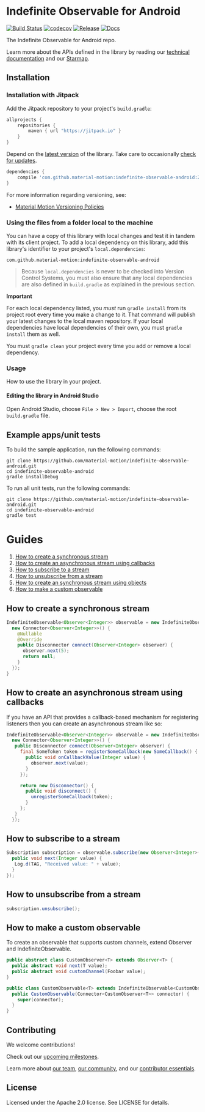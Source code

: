 # Indefinite Observable for Android

[![Build Status](https://travis-ci.org/material-motion/indefinite-observable-android.svg?branch=develop)](https://travis-ci.org/material-motion/indefinite-observable-android)
[![codecov](https://codecov.io/gh/material-motion/indefinite-observable-android/branch/develop/graph/badge.svg)](https://codecov.io/gh/material-motion/indefinite-observable-android)
[![Release](https://img.shields.io/github/release/material-motion/indefinite-observable-android.svg)](https://github.com/material-motion/indefinite-observable-android/releases/latest)
[![Docs](https://img.shields.io/badge/jitpack-docs-green.svg)](https://jitpack.io/com/github/material-motion/indefinite-observable-android/stable-SNAPSHOT/javadoc/)

The Indefinite Observable for Android repo.

Learn more about the APIs defined in the library by reading our
[technical documentation](https://jitpack.io/com/github/material-motion/indefinite-observable-android/2.0.0/javadoc/) and our
[Starmap](https://material-motion.github.io/material-motion/starmap/).

## Installation

### Installation with Jitpack

Add the Jitpack repository to your project's `build.gradle`:

```gradle
allprojects {
    repositories {
        maven { url "https://jitpack.io" }
    }
}
```

Depend on the [latest version](https://github.com/material-motion/indefinite-observable-android/releases) of the library.
Take care to occasionally [check for updates](https://github.com/ben-manes/gradle-versions-plugin).

```gradle
dependencies {
    compile 'com.github.material-motion:indefinite-observable-android:2.0.0'
}
```

For more information regarding versioning, see:

- [Material Motion Versioning Policies](https://material-motion.github.io/material-motion/team/essentials/core_team_contributors/release_process#versioning)

### Using the files from a folder local to the machine

You can have a copy of this library with local changes and test it in tandem
with its client project. To add a local dependency on this library, add this
library's identifier to your project's `local.dependencies`:

```
com.github.material-motion:indefinite-observable-android
```

> Because `local.dependencies` is never to be checked into Version Control
Systems, you must also ensure that any local dependencies are also defined in
`build.gradle` as explained in the previous section.

**Important**

For each local dependency listed, you *must* run `gradle install` from its
project root every time you make a change to it. That command will publish your
latest changes to the local maven repository. If your local dependencies have
local dependencies of their own, you must `gradle install` them as well.

You must `gradle clean` your project every time you add or remove a local
dependency.

### Usage

How to use the library in your project.

#### Editing the library in Android Studio

Open Android Studio,
choose `File > New > Import`,
choose the root `build.gradle` file.

## Example apps/unit tests

To build the sample application, run the following commands:

    git clone https://github.com/material-motion/indefinite-observable-android.git
    cd indefinite-observable-android
    gradle installDebug

To run all unit tests, run the following commands:

    git clone https://github.com/material-motion/indefinite-observable-android.git
    cd indefinite-observable-android
    gradle test

# Guides

1. [How to create a synchronous stream](#how-to-create-a-synchronous-stream)
1. [How to create an asynchronous stream using callbacks](#how-to-create-an-asynchronous-stream-using-callbacks)
1. [How to subscribe to a stream](#how-to-subscribe-to-a-stream)
1. [How to unsubscribe from a stream](#how-to-unsubscribe-from-a-stream)
1. [How to create an synchronous stream using objects](#how-to-create-an-synchronous-stream-using-objects)
1. [How to make a custom observable](#how-to-create-a-custom-observable)

## How to create a synchronous stream

```java
IndefiniteObservable<Observer<Integer>> observable = new IndefiniteObservable<>(
  new Connector<Observer<Integer>>() {
    @Nullable
    @Override
    public Disconnector connect(Observer<Integer> observer) {
      observer.next(5);
      return null;
    }
  });
}
```

## How to create an asynchronous stream using callbacks

If you have an API that provides a callback-based mechanism for registering listeners then you can
create an asynchronous stream like so:

```java
IndefiniteObservable<Observer<Integer>> observable = new IndefiniteObservable<>(
  new Connector<Observer<Integer>>() {
   public Disconnector connect(Observer<Integer> observer) {
     final SomeToken token = registerSomeCallback(new SomeCallback() {
       public void onCallbackValue(Integer value) {
         observer.next(value);
       }
     });

     return new Disconnector() {
       public void disconnect() {
         unregisterSomeCallback(token);
       }
     };
   }
  });
```

## How to subscribe to a stream

```java
Subscription subscription = observable.subscribe(new Observer<Integer>() {
  public void next(Integer value) {
   Log.d(TAG, "Received value: " + value);
  }
});
```

## How to unsubscribe from a stream

```java
subscription.unsubscribe();
```

## How to make a custom observable

To create an observable that supports custom channels, extend Observer and IndefiniteObservable.

```java
public abstract class CustomObserver<T> extends Observer<T> {
  public abstract void next(T value);
  public abstract void customChannel(Foobar value);
}

public class CustomObservable<T> extends IndefiniteObservable<CustomObserver<T>> {
  public CustomObservable(Connector<CustomObserver<T>> connector) {
    super(connector);
  }
}
```

## Contributing

We welcome contributions!

Check out our [upcoming milestones](https://github.com/material-motion/indefinite-observable-android/milestones).

Learn more about [our team](https://material-motion.github.io/material-motion/team/),
[our community](https://material-motion.github.io/material-motion/team/community/), and
our [contributor essentials](https://material-motion.github.io/material-motion/team/essentials/).

## License

Licensed under the Apache 2.0 license. See LICENSE for details.

